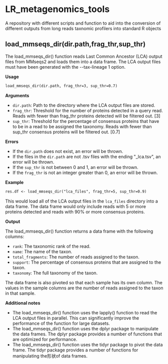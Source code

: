 # LR_metagenomics_tools
A repository with different scripts and function to aid into the conversion of different outputs from long reads taxnomic profilers into standard R objects

load_mmseqs_dir(dir.path,frag_thr,sup_thr)
------------------

The load_mmseqs_dir() function reads Last Common Ancestor (LCA) output files from MMseqs2 and loads them into a data frame. The LCA output files must have been generated with the --tax-lineage 1 option.

**Usage**

```markdown
load_mmseqs_dir(dir.path, frag_thr=3, sup_thr=0.7)
```

**Arguments**

* `dir.path`: Path to the directory where the LCA output files are stored.
* `frag_thr`: Threshold for the number of proteins detected in a query read. Reads with fewer than frag_thr proteins detected will be filtered out. [3]
* `sup_thr`: Threshold for the percentage of consensus proteins that have to be in a read to be assigned the taxonomy. Reads with fewer than sup_thr consensus proteins will be filtered out. [0.7]

**Errors**

* If the `dir.path` does not exist, an error will be thrown.
* If the files in the `dir.path` are not .tsv files with the ending "_lca.tsv", an error will be thrown.
* If the `sup_thr` is not between 0 and 1, an error will be thrown.
* If the `frag_thr` is not an integer greater than 0, an error will be thrown.

**Example**

```markdown
res.df <- load_mmseqs_dir("lca_files", frag_thr=5, sup_thr=0.9)
```

This would load all of the LCA output files in the `lca_files` directory into a data frame. The data frame would only include reads with 5 or more proteins detected and reads with 90% or more consensus proteins.

**Output**

The load_mmseqs_dir() function returns a data frame with the following columns:

* `rank`: The taxonomic rank of the read.
* `name`: The name of the taxon.
* `total_fragments`: The number of reads assigned to the taxon.
* `support`: The percentage of consensus proteins that are assigned to the taxon.
* `taxonomy`: The full taxonomy of the taxon.

The data frame is also pivoted so that each sample has its own column. The values in the sample columns are the number of reads assigned to the taxon in that sample.

**Additional notes**

* The load_mmseqs_dir() function uses the lapply() function to read the LCA output files in parallel. This can significantly improve the performance of the function for large datasets.
* The load_mmseqs_dir() function uses the dplyr package to manipulate the data frames. The dplyr package provides a number of functions that are optimized for performance.
* The load_mmseqs_dir() function uses the tidyr package to pivot the data frame. The tidyr package provides a number of functions for manipulating the形状of data frames.

